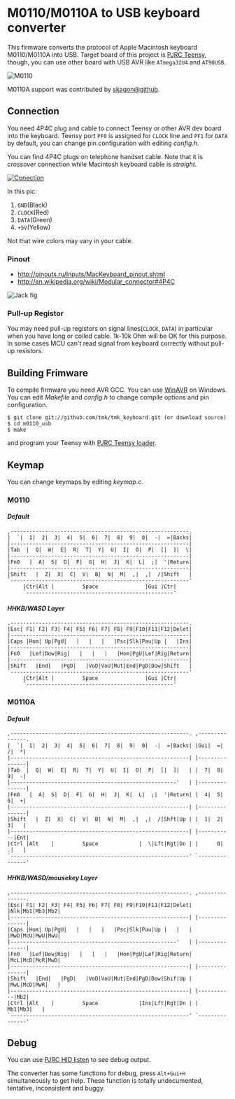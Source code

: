 M0110/M0110A to USB keyboard converter
======================================
This firmware converts the protocol of Apple Macintosh keyboard M0110/M0110A into USB.
Target board of this project is [PJRC Teensy](http://www.pjrc.com/teensy/), though,
you can use other board with USB AVR like `ATmega32U4` and `AT90USB`.

![M0110](https://github.com/tmk/tmk_keyboard/raw/master/m0110_usb/doc/m0110.jpg)

M0110A support was contributed by [skagon@github](https://github.com/skagon).



Connection
----------
You need 4P4C plug and cable to connect Teensy or other AVR dev board into the keyboard.
Teensy port `PF0` is assigned for `CLOCK` line and `PF1` for `DATA` by default,
you can change pin configuration with editing *config.h*.

You can find 4P4C plugs on telephone handset cable. Note that it is *crossover* connection
while Macintosh keyboard cable is *straight*.

[![Conection](http://i.imgur.com/vJoVOm.jpg)](http://i.imgur.com/vJoVO.jpg)

In this pic:

1. `GND`(Black)
2. `CLOCK`(Red)
3. `DATA`(Green)
4. `+5V`(Yellow)

Not that wire colors may vary in your cable.


### Pinout
- <http://pinouts.ru/Inputs/MacKeyboard_pinout.shtml>
- <http://en.wikipedia.org/wiki/Modular_connector#4P4C>

![Jack fig](http://www.kbdbabel.org/conn/kbd_connector_macplus.png)


### Pull-up Registor
You may need pull-up registors on signal lines(`CLOCK`, `DATA`) in particular
when you have long or coiled cable. 1k-10k Ohm will be OK for this purpose.
In some cases MCU can't read signal from keyboard correctly without pull-up resistors.



Building Frimware
-----------------
To compile firmware you need AVR GCC. You can use [WinAVR](http://winavr.sourceforge.net/) on Windows.
You can edit *Makefile* and *config.h* to change compile options and pin configuration.

    $ git clone git://github.com/tmk/tmk_keyboard.git (or download source)
    $ cd m0110_usb
    $ make

and program your Teensy with [PJRC Teensy loader](http://www.pjrc.com/teensy/loader.html).



Keymap
------
You can change keymaps by editing *keymap.c*.

### M0110
#### *Default*
    ,---------------------------------------------------------.
    |  `|  1|  2|  3|  4|  5|  6|  7|  8|  9|  0|  -|  =|Backs|
    |---------------------------------------------------------|
    |Tab  |  Q|  W|  E|  R|  T|  Y|  U|  I|  O|  P|  [|  ]|  \|
    |---------------------------------------------------------|
    |Fn0   |  A|  S|  D|  F|  G|  H|  J|  K|  L|  ;|  '|Return|
    |---------------------------------------------------------|
    |Shift   |  Z|  X|  C|  V|  B|  N|  M|  ,|  ,|  /|Shift   |
    `---------------------------------------------------------'
         |Ctr|Alt |         Space               |Gui |Ctr|
         `-----------------------------------------------'
#### *HHKB/WASD Layer*
    ,---------------------------------------------------------.
    |Esc| F1| F2| F3| F4| F5| F6| F7| F8| F9|F10|F11|F12|Delet|
    |---------------------------------------------------------|
    |Caps |Hom| Up|PgU|   |   |   |   |Psc|Slk|Pau|Up |   |Ins|
    |---------------------------------------------------------|
    |Fn0   |Lef|Dow|Rig|   |   |   |   |Hom|PgU|Lef|Rig|Return|
    |---------------------------------------------------------|
    |Shift   |End|   |PgD|   |VoD|VoU|Mut|End|PgD|Dow|Shift   |
    `---------------------------------------------------------'
         |Ctr|Alt |         Space               |Gui |Ctr|
         `-----------------------------------------------'

### M0110A
#### *Default*
    ,---------------------------------------------------------. ,---------------.
    |  `|  1|  2|  3|  4|  5|  6|  7|  8|  9|  0|  -|  =|Backs| |Gui|  =|  /|  *|
    |---------------------------------------------------------| |---------------|
    |Tab  |  Q|  W|  E|  R|  T|  Y|  U|  I|  O|  P|  [|  ]|   | |  7|  8|  9|  -|
    |-----------------------------------------------------'   | |---------------|
    |Fn0   |  A|  S|  D|  F|  G|  H|  J|  K|  L|  ;|  '|Return| |  4|  5|  6|  +|
    |---------------------------------------------------------| |---------------|
    |Shift   |  Z|  X|  C|  V|  B|  N|  M|  ,|  ,|  /|Shft|Up | |  1|  2|  3|   |
    |---------------------------------------------------------| |-----------|Ent|
    |Ctrl |Alt    |         Space             |  \|Lft|Rgt|Dn | |      0|  .|   |
    `---------------------------------------------------------' `---------------'
#### *HHKB/WASD/mousekey  Layer*
    ,---------------------------------------------------------. ,---------------.
    |Esc| F1| F2| F3| F4| F5| F6| F7| F8| F9|F10|F11|F12|Delet| |Nlk|Mb1|Mb3|Mb2|
    |---------------------------------------------------------| |---------------|
    |Caps |Hom| Up|PgU|   |   |   |   |Psc|Slk|Pau|Up |   |   | |MwD|McU|MwU|MwU|
    |-----------------------------------------------------'   | |---------------|
    |Fn0   |Lef|Dow|Rig|   |   |   |   |Hom|PgU|Lef|Rig|Return| |McL|McD|McR|MwD|
    |---------------------------------------------------------| |---------------|
    |Shift   |End|   |PgD|   |VoD|VoU|Mut|End|PgD|Dow|Shif|Up | |MwL|McD|MwR|   |
    |---------------------------------------------------------| |-----------|Mb2|
    |Ctrl |Alt    |         Space             |Ins|Lft|Rgt|Dn | |    Mb1|Mb3|   |
    `---------------------------------------------------------' `---------------'



Debug
-----
You can use [PJRC HID listen](http://www.pjrc.com/teensy/hid_listen.html) to see debug output.

The converter has some functions for debug, press `Alt+Gui+H` simultaneously to get help.
These function is totally undocumented, tentative, inconsistent and buggy.
